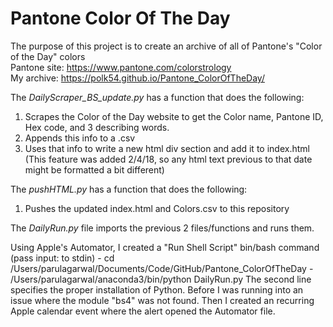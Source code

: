 # Pantone Color Of The Day

The purpose of this project is to create an archive of all of Pantone's "Color of the Day" colors
<br>Pantone site: https://www.pantone.com/colorstrology <br>
My archive: https://polk54.github.io/Pantone_ColorOfTheDay/

The *DailyScraper_BS_update.py* has a function that does the following:
  1. Scrapes the Color of the Day website to get the Color name, Pantone ID, Hex code, and 3 describing words.
  2. Appends this info to a .csv
  3. Uses that info to write a new html div section and add it to index.html
     (This feature was added 2/4/18, so any html text previous to that date might be formatted a bit different)

The *pushHTML.py* has a function that does the following:
  1. Pushes the updated index.html and Colors.csv to this repository

The *DailyRun.py* file imports the previous 2 files/functions and runs them.

Using Apple's Automator, I created a "Run Shell Script" bin/bash command (pass input: to stdin)
    - cd /Users/parulagarwal/Documents/Code/GitHub/Pantone_ColorOfTheDay
    - /Users/parulagarwal/anaconda3/bin/python DailyRun.py
The second line specifies the proper installation of Python. Before I was running into an issue where the module "bs4" was not found.
Then I created an recurring Apple calendar event where the alert opened the Automator file.
